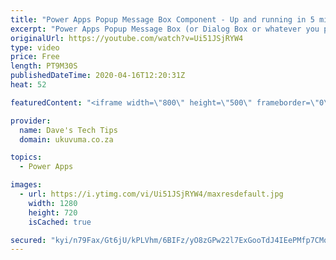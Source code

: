 ```yaml
---
title: "Power Apps Popup Message Box Component - Up and running in 5 min (Beginner)"
excerpt: "Power Apps Popup Message Box (or Dialog Box or whatever you prefer to call them) aren't currently supported out of the box, BUT because Power Apps is a no-cliff platform, it gives us all the tools to go and build our own. This works extremely well but it is quite a complex process unfortunately but again,"
originalUrl: https://youtube.com/watch?v=Ui51JSjRYW4
type: video
price: Free
length: PT9M30S
publishedDateTime: 2020-04-16T12:20:31Z
heat: 52

featuredContent: "<iframe width=\"800\" height=\"500\" frameborder=\"0\" src=\"https://www.youtube.com/embed/Ui51JSjRYW4\" allow=\"accelerometer; autoplay; encrypted-media; gyroscope; picture-in-picture\" allowfullscreen></iframe>"

provider:
  name: Dave's Tech Tips
  domain: ukuvuma.co.za

topics:
  - Power Apps

images:
  - url: https://i.ytimg.com/vi/Ui51JSjRYW4/maxresdefault.jpg
    width: 1280
    height: 720
    isCached: true

secured: "kyi/n79Fax/Gt6jU/kPLVhm/6BIFz/yO8zGPw22l7ExGooTdJ4IEePMfp7CMq7xGIxIrnWC3eGdgPiHUfoZRrwTU2rnFAEfqRwu+zg+D3EgIJiV0UYh3RIx3w4ZXtaAhK6Y62PlyD+/1V3uTR2qcU95o4dhwFl4zgnBRTCXdCLUDDBou1FTJQBxMWblHxhtaS4j+XT6q0TMx3aI/d4CwQajbTfWB+HTz0V7pgkZCu63QznojSuOmKD+kQoI+w8GGGi/iHIdDeJIqN5iIVZb2U7A2Yi6Nz5yKUXSf8NfW7U1qrxrBkqTE1RyhSZE9wjGlXHHj3/sb6prgmlMvDnInV8vw3OGXgiLIaqSDjbFkVL7Ows6+VI7NsZyEnLq35zr5v4l0HVD45DZH/B6oTRgRJB3XY8WKK11VjUuSyKDWPLw=;zzY0F6DsKdFhyMcDXRl8LA=="
---
```


